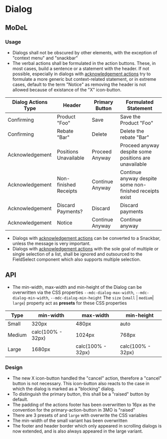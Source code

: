 # Dialog

<!--- MDL: https://material.io/design/components/dialogs.html -->

<!--- MWC: https://github.com/material-components/material-components-web-components/tree/master/packages/dialog -->

## MoDeL

### Usage
- Dialogs shall not be obscured by other elements, with the exception of "context menu" and "snackbar"
- The verbal actions shall be formulated in the action buttons. These, in most cases, build a sentence or a statement with the header. If not possible, especially in dialogs with [acknowledgement actions](https://material.io/components/dialogs#actions) try to formulate a more generic but context-related statement, or in extreme cases, default to the term "Notice" as removing the header is not allowed because of existance of the "X" icon-button.

| Dialog Actions Type | Header | Primary Button | Formulated Statement |
|-|-|-|-|
| Confirming | Product "Foo" | Save | Save the Product "Foo" |
| Confirming | Rebate "Bar" | Delete | Delete the rebate "Bar" |
| Acknowledgement | Positions Unavailable | Proceed Anyway | Proceed anyway despite some positions are unavailable |
| Acknowledgement | Non-finished Receipts | Continue Anyway | Continue anyway despite some non-finished receipts exist |
| Acknowledgement | Discard Payments? | Discard | Discard payments |
| Acknowledgement | Notice | Continue Anyway | Continue anyway |

- Dialogs with [acknowledgement actions](https://material.io/components/dialogs#actions) can be converted to a Snackbar, unless the message is very important.
- Dialogs with [acknowledgement actions](https://material.io/components/dialogs#actions) with the sole goal of multiple or single selection of a list, shall be ignored and outsourced to the FieldSelect component which also supports multiple selection.

## API
- The min-width, max-width and min-height of the Dialog can be overwritten via the CSS properties `--mdc-dialog-max-width`, `--mdc-dialog-min-width`, `--mdc-dialog-min-height`
The `size` (`small` | `medium`| `large`) property act as **presets** for these CSS properties

| Type | min-width | max-width | min-height |
|-|-|-|-|
| Small | 320px | 480px | auto |
| Medium | calc(100% - 32px) | 1024px | 768px |
| Large | 1680px | calc(100% - 32px) | calc(100% - 32px) |

### Design
- The new X icon-button handled the "cancel" action, therefore a "cancel" button is not necessary. This icon-button also reacts to the case in which the dialog is marked as a "blocking" dialog.
- To distinguish the primary button, this shall be a "raised" button by default.
- The padding of the actions footer has been overwritten to 16px as the convention for the primary-action-button in 3MO is "raised"
- There are 3 presets of and `large` with overwrite the CSS variables
- The min-width of the small variant has been overwritten
- The footer and header border which only appeared in scrolling dialogs is now extended, and is also always appeared in the large variant.